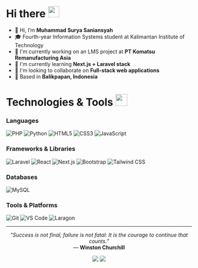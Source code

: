 # Hi there <img src="https://raw.githubusercontent.com/MartinHeinz/MartinHeinz/master/wave.gif" width="30px">

- 👋 Hi, I’m **Muhammad Surya Saniansyah**
- 🎓 Fourth-year Information Systems student at Kalimantan Institute of Technology
- 🔭 I'm currently working on an LMS project at **PT Komatsu Remanufacturing Asia**
- 🌱 I'm currently learning **Next.js + Laravel stack**
- 👯 I'm looking to collaborate on **Full-stack web applications**
- 📍 Based in **Balikpapan, Indonesia**

# Technologies & Tools <img src="https://media2.giphy.com/media/QssGEmpkyEOhBCb7e1/giphy.gif" width="32px">

### Languages

![PHP](https://img.shields.io/badge/-PHP-777BB4?style=flat-square&logo=php&logoColor=white)
![Python](https://img.shields.io/badge/-Python-3776AB?style=flat-square&logo=python&logoColor=white)
![HTML5](https://img.shields.io/badge/-HTML5-E34F26?style=flat-square&logo=html5&logoColor=white)
![CSS3](https://img.shields.io/badge/-CSS3-1572B6?style=flat-square&logo=css3&logoColor=white)
![JavaScript](https://img.shields.io/badge/-JavaScript-F7DF1E?style=flat-square&logo=javascript&logoColor=black)

### Frameworks & Libraries

![Laravel](https://img.shields.io/badge/-Laravel-FF2D20?style=flat-square&logo=laravel&logoColor=white)
![React](https://img.shields.io/badge/-React-61DAFB?style=flat-square&logo=react&logoColor=black)
![Next.js](https://img.shields.io/badge/-Next.js-000000?style=flat-square&logo=next.js&logoColor=white)
![Bootstrap](https://img.shields.io/badge/Bootstrap-563D7C?style=flat-square&logo=bootstrap&logoColor=white)
![Tailwind CSS](https://img.shields.io/badge/-Tailwind%20CSS-38B2AC?style=flat-square&logo=tailwind-css&logoColor=white)

### Databases

![MySQL](https://img.shields.io/badge/-MySQL-4479A1?style=flat-square&logo=mysql&logoColor=white)

### Tools & Platforms

![Git](https://img.shields.io/badge/-Git-F05032?style=flat-square&logo=git&logoColor=white)
![VS Code](https://img.shields.io/badge/-VS%20Code-007ACC?style=flat-square&logo=visual-studio-code&logoColor=white)
![Laragon](https://img.shields.io/badge/Laragon-0E83CD?style=flat-square&logo=Laragon&logoColor=white)

---

<p align="center">
   <i>“Success is not final, failure is not fatal: It is the courage to continue that counts.”</i><br>
   — <b>Winston Churchill</b>
</p>

<p align="center">
  <a href="https://www.linkedin.com/in/muhammad-surya-saniansyah/"><img src="https://img.shields.io/badge/-LinkedIn-0077B5?style=for-the-badge&logo=linkedin&logoColor=white"></a>
  <a href="mailto:muhammadsurya216@gmail.com"><img src="https://img.shields.io/badge/-Gmail-D14836?style=for-the-badge&logo=gmail&logoColor=white"></a>
</p>
